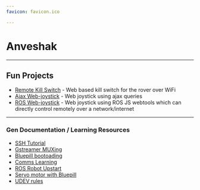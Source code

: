 ```yaml
---
favicon: favicon.ico

---
```

# Anveshak
---

## Fun Projects
* [Remote Kill Switch](https://github.com/pa1tech/anveshak/tree/master/flask_kill) - Web based kill switch for the rover over WiFi
* [Ajax Web-joystick](https://github.com/pa1tech/anveshak/tree/master/joy_gui_ajax) - Web joystick using ajax queries
* [ROS Web-joystick](https://github.com/pa1tech/anveshak/tree/master/rosjs_joystick) - Web joystick using ROS JS webtools which can directly control remotely over a network/internet

***

### Gen Documentation / Learning Resources
* [SSH Tutorial](https://www.nsc.liu.se/systems/ssh-tutorial.pdf)
* [Gstreamer MUXing](https://pa1tech.github.io/anveshak/self/GstFrames)
* [Bluepill bootoading](https://pa1tech.github.io/anveshak/self/bootloadSTM32)
* [Comms Learning](https://pa1tech.github.io/anveshak/self/comms)
* [ROS Robot Upstart](https://pa1tech.github.io/anveshak/self/robot_upstart)
* [Servo motor with Bluepill](https://pa1tech.github.io/anveshak/self/servoSTM32)
* [UDEV rules](https://pa1tech.github.io/anveshak/self/udev_rules)
